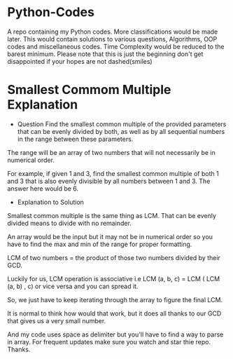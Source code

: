 # Python-Codes
A repo containing my Python codes. More classifications would be made later.
This would contain solutions to various questions, Algorithms, OOP codes and miscellaneous codes. Time Complexity would be reduced to the barest minimum.
Please note that this is just the beginning don't get disappointed if your hopes are not dashed(smiles)

# Smallest Commom Multiple Explanation
* Question
Find the smallest common multiple of the provided parameters that can be evenly divided by both, as well as by all sequential numbers in the range between these parameters.

The range will be an array of two numbers that will not necessarily be in numerical order.

For example, if given 1 and 3, find the smallest common multiple of both 1 and 3 that is also evenly divisible by all numbers between 1 and 3. The answer here would be 6.

* Explanation to Solution

Smallest common multiple is the same thing as LCM. That can be evenly divided means to divide with no remainder. 

An array would be the input but it may not be in numerical order so you have to find the max and min of the range for proper formatting.

LCM of two numbers = the product of those two numbers divided by their GCD.

Luckily for us, LCM operation is associative i.e
LCM (a, b, c) = LCM ( LCM (a, b) , c) or vice versa and you can spread it.

So, we just have to keep iterating through the array to figure the final LCM.

It is normal to think how would that work, but it does all thanks to our GCD that gives us a very small number. 

And my code uses space as delimiter but you'll have to find a way to parse in array.
For frequent updates make sure you watch and star thie repo. Thanks.
